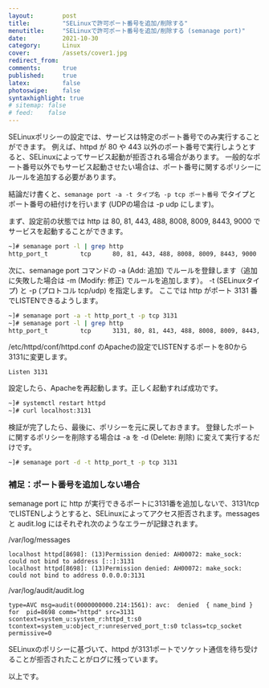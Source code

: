 ```yaml
---
layout:        post
title:         "SELinuxで許可ポート番号を追加/削除する"
menutitle:     "SELinuxで許可ポート番号を追加/削除する (semanage port)"
date:          2021-10-30
category:      Linux
cover:         /assets/cover1.jpg
redirect_from:
comments:      true
published:     true
latex:         false
photoswipe:    false
syntaxhighlight: true
# sitemap: false
# feed:    false
---
```


SELinuxポリシーの設定では、サービスは特定のポート番号でのみ実行することができます。
例えば、httpd が 80 や 443 以外のポート番号で実行しようとすると、SELinuxによってサービス起動が拒否される場合があります。
一般的なポート番号以外でもサービス起動させたい場合は、ポート番号に関するポリシーにルールを追加する必要があります。

結論だけ書くと、`semanage port -a -t タイプ名 -p tcp ポート番号` でタイプとポート番号の紐付けを行います (UDPの場合は -p udp にします)。

まず、設定前の状態では http は 80, 81, 443, 488, 8008, 8009, 8443, 9000 でサービスを起動することができます。
```bash
~]# semanage port -l | grep http
http_port_t         tcp      80, 81, 443, 488, 8008, 8009, 8443, 9000
```
次に、semanage port コマンドの -a (Add: 追加) でルールを登録します（追加に失敗した場合は -m (Modify: 修正) でルールを追加します）。
-t (SELinuxタイプ) と -p (プロトコル tcp/udp) を指定します。
ここでは http がポート 3131 番でLISTENできるようします。
```bash
~]# semanage port -a -t http_port_t -p tcp 3131
~]# semanage port -l | grep http
http_port_t         tcp      3131, 80, 81, 443, 488, 8008, 8009, 8443, 9000
```
/etc/httpd/conf/httpd.conf のApacheの設定でLISTENするポートを80から3131に変更します。
```
Listen 3131
```
設定したら、Apacheを再起動します。正しく起動すれば成功です。
```bash
~]# systemctl restart httpd
~]# curl localhost:3131
```

検証が完了したら、最後に、ポリシーを元に戻しておきます。
登録したポートに関するポリシーを削除する場合は -a を -d (Delete: 削除) に変えて実行するだけです。
```bash
~]# semanage port -d -t http_port_t -p tcp 3131
```

### 補足：ポート番号を追加しない場合

semanage port に http が実行できるポートに3131番を追加しないで、3131/tcpでLISTENしようとすると、SELinuxによってアクセス拒否されます。messages と audit.log にはそれぞれ次のようなエラーが記録されます。

/var/log/messages
```
localhost httpd[8698]: (13)Permission denied: AH00072: make_sock: could not bind to address [::]:3131
localhost httpd[8698]: (13)Permission denied: AH00072: make_sock: could not bind to address 0.0.0.0:3131
```
/var/log/audit/audit.log
```
type=AVC msg=audit(0000000000.214:1561): avc:  denied  { name_bind } for  pid=8698 comm="httpd" src=3131 scontext=system_u:system_r:httpd_t:s0 tcontext=system_u:object_r:unreserved_port_t:s0 tclass=tcp_socket permissive=0
```
SELinuxのポリシーに基づいて、httpd が3131ポートでソケット通信を待ち受けることが拒否されたことがログに残っています。

以上です。

